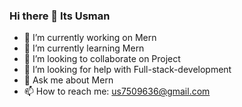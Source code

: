 ### Hi there 👋 Its Usman


- 🔭 I’m currently working on Mern
- 🌱 I’m currently learning Mern
- 👯 I’m looking to collaborate on Project
- 🤔 I’m looking for help with Full-stack-development
- 💬 Ask me about Mern
- 📫 How to reach me: us7509636@gmail.com

